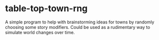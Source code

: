 # table-top-town-rng

A simple program to help with brainstorming ideas for towns by randomly choosing some story modifiers.
Could be used as a rudimentary way to simulate world changes over time.
